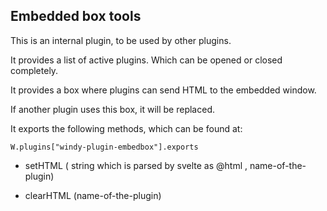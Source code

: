 ## Embedded box tools

This is an internal plugin,  to be used by other plugins.  

It provides a list of active plugins.  Which can be opened or closed completely.   

It provides a box where plugins can send HTML to the embedded window.   

If another plugin uses this box,   it will be replaced.  

It exports the following methods,  which can be found at:

```W.plugins["windy-plugin-embedbox"].exports```

- setHTML ( string which is parsed by svelte as @html , name-of-the-plugin)

- clearHTML (name-of-the-plugin)  




